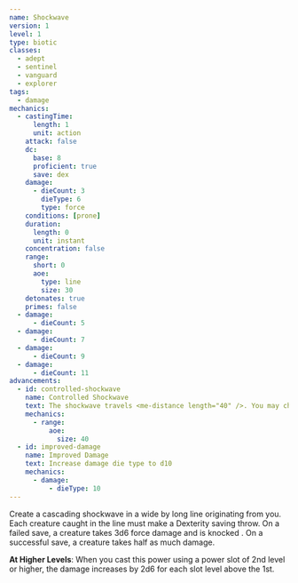 ```yaml
---
name: Shockwave
version: 1
level: 1
type: biotic
classes:
  - adept
  - sentinel
  - vanguard
  - explorer
tags:
  - damage
mechanics:
  - castingTime:
      length: 1
      unit: action
    attack: false
    dc:
      base: 8
      proficient: true
      save: dex
    damage:
      - dieCount: 3
        dieType: 6
        type: force
    conditions: [prone]
    duration:
      length: 0
      unit: instant
    concentration: false
    range:
      short: 0
      aoe:
        type: line
        size: 30
    detonates: true
    primes: false
  - damage:
      - dieCount: 5
  - damage:
      - dieCount: 7
  - damage:
      - dieCount: 9
  - damage:
      - dieCount: 11
advancements:
  - id: controlled-shockwave
    name: Controlled Shockwave
    text: The shockwave travels <me-distance length="40" />. You may change the direction of the line every <me-distance length="10" />.
    mechanics:
      - range:
          aoe:
            size: 40
  - id: improved-damage
    name: Improved Damage
    text: Increase damage die type to d10
    mechanics:
      - damage:
          - dieType: 10
---
```

Create a cascading shockwave in a <me-distance length="5" adj/> wide by <me-distance length="30" adj/> long line originating from you. Each creature caught in the line must
make a Dexterity saving throw. On a failed save, a creature takes 3d6 force damage and is knocked <me-condition id="prone"/>.
On a successful save, a creature takes half as much damage.

__At Higher Levels__: When you cast this power using a power slot of 2nd level or higher, the damage increases by 2d6 for
each slot level above the 1st.
